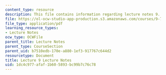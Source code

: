 ```yaml
---
content_type: resource
description: This file contains information regarding lecture notes 9.
file: https://ol-ocw-studio-app-production.s3.amazonaws.com/courses/9-70-social-psychology-spring-2013/1dc4c977afaf1b605893bc99b7c76c78_MIT9_70S13_Lect9.pdf
file_type: application/pdf
learning_resource_types:
- Lecture Notes
ocw_type: OCWFile
parent_title: Lecture Notes
parent_type: CourseSection
parent_uid: b7510edb-170e-a880-1ef3-917767c644d2
resourcetype: Document
title: Lecture 9 Lecture Notes
uid: 1dc4c977-afaf-1b60-5893-bc99b7c76c78
---
```

